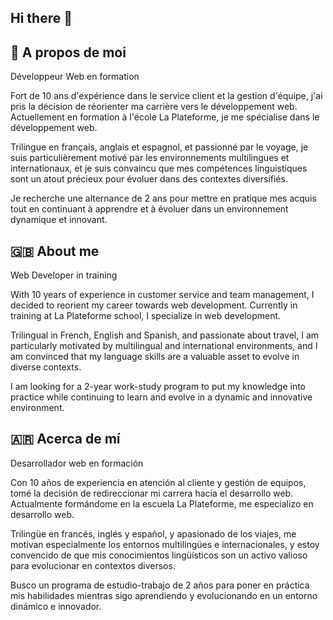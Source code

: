 ## Hi there 👋

## 🚀 A propos de moi
Développeur Web en formation

Fort de 10 ans d'expérience dans le service client et la gestion d'équipe, j'ai pris la décision de réorienter ma carrière vers le développement web. Actuellement en formation à l'école La Plateforme, je me spécialise dans le développement web.

Trilingue en français, anglais et espagnol, et passionné par le voyage, je suis particulièrement motivé par les environnements multilingues et internationaux, et je suis convaincu que mes compétences linguistiques sont un atout précieux pour évoluer dans des contextes diversifiés.

Je recherche une alternance de 2 ans pour mettre en pratique mes acquis tout en continuant à apprendre et à évoluer dans un environnement dynamique et innovant.

## 🇬🇧 About me
Web Developer in training

With 10 years of experience in customer service and team management, I decided to reorient my career towards web development. Currently in training at La Plateforme school, I specialize in web development.

Trilingual in French, English and Spanish, and passionate about travel, I am particularly motivated by multilingual and international environments, and I am convinced that my language skills are a valuable asset to evolve in diverse contexts.

I am looking for a 2-year work-study program to put my knowledge into practice while continuing to learn and evolve in a dynamic and innovative environment.

## 🇦🇷 Acerca de mí
Desarrollador web en formación

Con 10 años de experiencia en atención al cliente y gestión de equipos, tomé la decisión de redireccionar mi carrera hacia el desarrollo web. Actualmente formándome en la escuela La Plateforme, me especializo en desarrollo web.

Trilingüe en francés, inglés y español, y apasionado de los viajes, me motivan especialmente los entornos multilingües e internacionales, y estoy convencido de que mis conocimientos lingüísticos son un activo valioso para evolucionar en contextos diversos.

Busco un programa de estudio-trabajo de 2 años para poner en práctica mis habilidades mientras sigo aprendiendo y evolucionando en un entorno dinámico e innovador.


<!--
**noa-cen/noa-cen** is a ✨ _special_ ✨ repository because its `README.md` (this file) appears on your GitHub profile.

Here are some ideas to get you started:

- 🔭 I’m currently working on ...
- 🌱 I’m currently learning ...
- 👯 I’m looking to collaborate on ...
- 🤔 I’m looking for help with ...
- 💬 Ask me about ...
- 📫 How to reach me: ...
- 😄 Pronouns: ...
- ⚡ Fun fact: ...
-->
